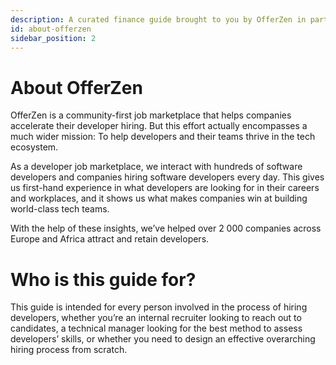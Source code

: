 ```yaml
---
description: A curated finance guide brought to you by OfferZen in partnership with Investec.
id: about-offerzen
sidebar_position: 2
---
```

# About OfferZen

OfferZen is a community-first job marketplace that helps companies accelerate their developer hiring. But this effort actually encompasses a much wider mission: To help developers and their teams thrive in the tech ecosystem. 

As a developer job marketplace, we interact with hundreds of software developers and companies hiring software developers every day. This gives us first-hand experience in what developers are looking for in their careers and workplaces, and it shows us what makes companies win at building world-class tech teams. 

With the help of these insights, we’ve helped over 2 000 companies across Europe and Africa attract and retain developers. 

# Who is this guide for?

This guide is intended for every person involved in the process of hiring developers, whether you’re an internal recruiter looking to reach out to candidates, a technical manager looking for the best method to assess developers’ skills, or whether you need to design an effective overarching hiring process from scratch.